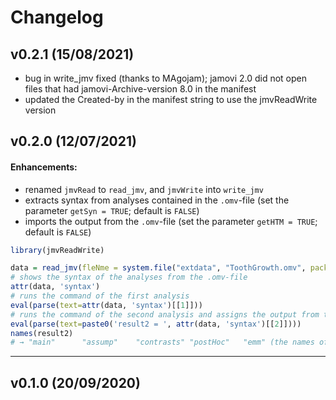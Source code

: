 # Changelog

## v0.2.1 (15/08/2021)

- bug in write_jmv fixed (thanks to MAgojam); jamovi 2.0 did not open files that had jamovi-Archive-version 8.0 in the manifest
- updated the Created-by in the manifest string to use the jmvReadWrite version

## v0.2.0 (12/07/2021)

#### Enhancements:

- renamed `jmvRead` to `read_jmv`, and `jmvWrite` into `write_jmv`
- extracts syntax from analyses contained in the `.omv`-file (set the parameter `getSyn = TRUE`; default is `FALSE`)
- imports the output from the `.omv`-file (set the parameter `getHTM = TRUE`; default is `FALSE`)

```R
library(jmvReadWrite)

data = read_jmv(fleNme = system.file("extdata", "ToothGrowth.omv", package = "jmvReadWrite"), getSyn = TRUE)
# shows the syntax of the analyses from the .omv-file
attr(data, 'syntax')
# runs the command of the first analysis
eval(parse(text=attr(data, 'syntax')[[1]]))
# runs the command of the second analysis and assigns the output from that analysis to the variable result2
eval(parse(text=paste0('result2 = ', attr(data, 'syntax')[[2]])))
names(result2)
# → "main"      "assump"    "contrasts" "postHoc"   "emm" (the names of the five output tables)
```

---

## v0.1.0 (20/09/2020)

